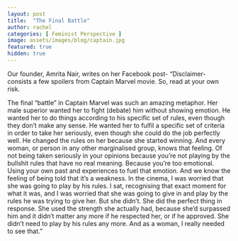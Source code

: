 ```yaml
---
layout: post
title:  "The Final Battle"
author: rachel
categories: [ Feminist Perspective ]
image: assets/images/blog/captain.jpg
featured: true
hidden: true
---
```



Our founder, Amrita Nair, writes on her Facebook post- “Disclaimer- consists a few spoilers from Captain Marvel movie. So, read at your own risk.

The final “battle” in Captain Marvel was such an amazing metaphor.
Her male superior wanted her to fight (debate) him without showing emotion. He wanted her to do things according to his specific set of rules, even though they don’t make any sense. He wanted her to fulfil a specific set of criteria in order to take her seriously, even though she could do the job perfectly well. He changed the rules on her because she started winning.
And every woman, or person in any other marginalised group, knows that feeling. Of not being taken seriously in your opinions because you’re not playing by the bullshit rules that have no real meaning. Because you’re too emotional. Using your own past and experiences to fuel that emotion. And we know the feeling of being told that it’s a weakness.
In the cinema, I was worried that she was going to play by his rules. I sat, recognising that exact moment for what it was, and I was worried that she was going to give in and play by the rules he was trying to give her.
But she didn’t.
She did the perfect thing in response. She used the strength she actually had, because she’d surpassed him and it didn’t matter any more if he respected her, or if he approved. She didn’t need to play by his rules any more.
And as a woman, I really needed to see that.”
